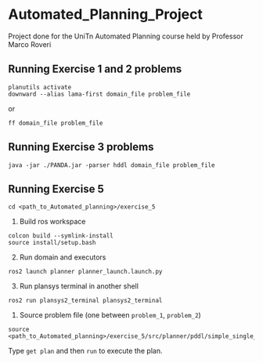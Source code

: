 # Automated_Planning_Project
Project done for the UniTn Automated Planning course held by Professor Marco Roveri

## Running Exercise 1 and 2 problems
```
planutils activate
downward --alias lama-first domain_file problem_file
```
or
```
ff domain_file problem_file
```

## Running Exercise 3 problems
```
java -jar ./PANDA.jar -parser hddl domain_file problem_file
```

## Running Exercise 5
```
cd <path_to_Automated_planning>/exercise_5
```
1. Build ros workspace
```
colcon build --symlink-install
source install/setup.bash
```
2. Run domain and executors
```
ros2 launch planner planner_launch.launch.py
```
3. Run plansys terminal in another shell
```
ros2 run plansys2_terminal plansys2_terminal
```
1. Source problem file (one between `problem_1`, `problem_2`)
```
source <path_to_Automated_planning>/exercise_5/src/planner/pddl/simple_single_agent
```
Type `get plan` and then `run` to execute the plan.
